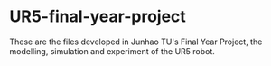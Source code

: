 # UR5-final-year-project
These are the files developed in Junhao TU's Final Year Project, the modelling, simulation and experiment of the UR5 robot.



